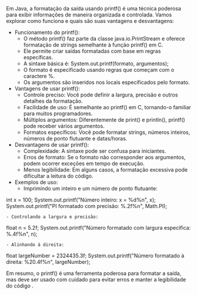 
Em Java, a formatação da saída usando printf() é uma técnica poderosa para exibir informações de maneira organizada e controlada. Vamos explorar como funciona e quais são suas vantagens e desvantagens:
- Funcionamento do printf():
    - O método printf() faz parte da classe java.io.PrintStream e oferece formatação de strings semelhante à função printf() em C.
    - Ele permite criar saídas formatadas com base em regras específicas.
    - A sintaxe básica é: System.out.printf(formato, argumentos);
    - O formato é especificado usando regras que começam com o caractere %.
    - Os argumentos são inseridos nos locais especificados pelo formato.
- Vantagens de usar printf():
    - Controle preciso: Você pode definir a largura, precisão e outros detalhes da formatação.
    - Facilidade de uso: É semelhante ao printf() em C, tornando-o familiar para muitos programadores.
    - Múltiplos argumentos: Diferentemente de print() e println(), printf() pode receber vários argumentos.
    - Formatos específicos: Você pode formatar strings, números inteiros, números de ponto flutuante e datas/horas.
- Desvantagens de usar printf():
    - Complexidade: A sintaxe pode ser confusa para iniciantes.
    - Erros de formato: Se o formato não corresponder aos argumentos, podem ocorrer exceções em tempo de execução.
    - Menos legibilidade: Em alguns casos, a formatação excessiva pode dificultar a leitura do código.
- Exemplos de uso:
    - Imprimindo um inteiro e um número de ponto flutuante:

int x = 100;
System.out.printf("Número inteiro: x = %d%n", x);
System.out.printf("PI formatado com precisão: %.2f%n", Math.PI);

    - Controlando a largura e precisão:

float n = 5.2f;
System.out.printf("Número formatado com largura específica: %.4f%n", n);

    - Alinhando à direita:

float largeNumber = 2324435.3f;
System.out.printf("Número formatado à direita: %20.4f%n", largeNumber);

Em resumo, o printf() é uma ferramenta poderosa para formatar a saída, mas deve ser usado com cuidado para evitar erros e manter a legibilidade do código  .